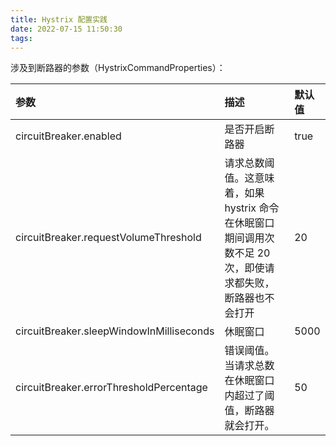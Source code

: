 ```yaml
---
title: Hystrix 配置实践
date: 2022-07-15 11:50:30
tags:
---
```




涉及到断路器的参数（HystrixCommandProperties）：

|参数|描述|默认值|
|:---|:---|:---|
|circuitBreaker.enabled|是否开启断路器|true|
|circuitBreaker.requestVolumeThreshold|请求总数阈值。这意味着，如果 hystrix 命令在休眠窗口期间调用次数不足 20 次，即使请求都失败，断路器也不会打开|20|
|circuitBreaker.sleepWindowInMilliseconds|休眠窗口|5000|
|circuitBreaker.errorThresholdPercentage|错误阈值。当请求总数在休眠窗口内超过了阈值，断路器就会打开。|50|